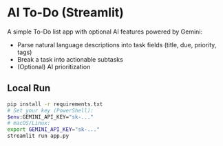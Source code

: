 
# AI To-Do (Streamlit)

A simple To-Do list app with optional AI features powered by Gemini:
- Parse natural language descriptions into task fields (title, due, priority, tags)
- Break a task into actionable subtasks
- (Optional) AI prioritization


## Local Run

```bash
pip install -r requirements.txt
# Set your key (PowerShell):
$env:GEMINI_API_KEY="sk-..."
# macOS/Linux:
export GEMINI_API_KEY="sk-..."
streamlit run app.py
